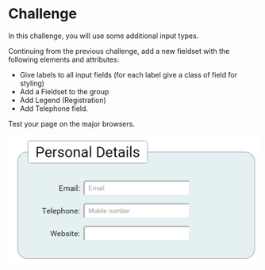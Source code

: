 # Challenge

In this challenge,  you will use some additional input types.

Continuing from the previous challenge, add a new fieldset with the following elements and attributes:

- Give labels to all input fields (for each label give a class of field for styling)
- Add a Fieldset to the group
- Add Legend (Registration)
- Add Telephone field.

Test your page on the major browsers.

![](imgs/105.png)

